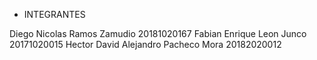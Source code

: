 * INTEGRANTES

Diego Nicolas Ramos Zamudio 20181020167
Fabian Enrique Leon Junco 20171020015
Hector David Alejandro Pacheco Mora 20182020012
